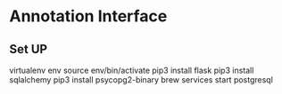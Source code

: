 # Annotation Interface

Set UP
-------
virtualenv env
source env/bin/activate
pip3 install flask
pip3 install sqlalchemy
pip3 install psycopg2-binary
brew services start postgresql
